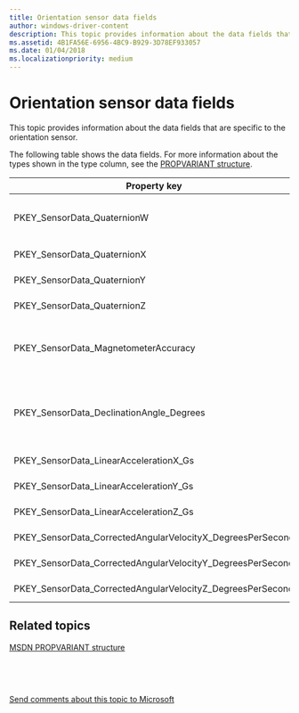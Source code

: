 ```yaml
---
title: Orientation sensor data fields
author: windows-driver-content
description: This topic provides information about the data fields that are specific to the orientation sensor.
ms.assetid: 4B1FA56E-6956-4BC9-B929-3D78EF933057
ms.date: 01/04/2018
ms.localizationpriority: medium
---
```


# Orientation sensor data fields


This topic provides information about the data fields that are specific to the orientation sensor.

The following table shows the data fields. For more information about the types shown in the type column, see the [PROPVARIANT structure](http://go.microsoft.com/fwlink/p/?linkid=313395).

|Property key|Type|Required/Optional|Description/Comments|
|---|---|---|---|
|PKEY_SensorData_QuaternionW|VT_R4|Required|Real coefficient (as opposed to the imaginary portion of the complex number) of rotational axis vector.|
|PKEY_SensorData_QuaternionX|VT_R4|Required|X-component of rotational axis vector.|
|PKEY_SensorData_QuaternionY|VT_R4|Required|Y-component of rotational axis vector.|
|PKEY_SensorData_QuaternionZ|VT_R4|Required|Z-component of rotational axis vector.|
|PKEY_SensorData_MagnetometerAccuracy|VT_UI4|Required|The accuracy of the magnetometer sensor. For more information about valid values, see [MAGNETOMETER_ACCURACY](https://docs.microsoft.com/windows-hardware/drivers/ddi/content/sensorsdef/ne-sensorsdef-magnetometer_accuracy).|
|PKEY_SensorData_DeclinationAngle_Degrees|VT_R4|Optional|Magnetic declination angle used to infer the true north from the earth's magnetic north. If not supported, the class extension will compute this value.|
|PKEY_SensorData_LinearAccelerationX_Gs|VT_R4|Optional|X-axis linear acceleration in g’s|
|PKEY_SensorData_LinearAccelerationY_Gs|VT_R4|Optional|Y-axis linear acceleration in g’s|
|PKEY_SensorData_LinearAccelerationZ_Gs|VT_R4|Optional|Z-axis linear acceleration in g’s|
|PKEY_SensorData_CorrectedAngularVelocityX_DegreesPerSecond|VT_R4|Optional|Gyrometric X-axis velocity, in degrees per second.|
|PKEY_SensorData_CorrectedAngularVelocityY_DegreesPerSecond|VT_R4|Optional|Gyrometric Y-axis velocity, in degrees per second.|
|PKEY_SensorData_CorrectedAngularVelocityZ_DegreesPerSecond|VT_R4|Optional|Gyrometric Z-axis velocity, in degrees per second.|


## Related topics


[MSDN PROPVARIANT structure](http://go.microsoft.com/fwlink/p/?linkid=313395)

 

 

[Send comments about this topic to Microsoft](mailto:wsddocfb@microsoft.com?subject=Documentation%20feedback%20%5Bsensors\sensors%5D:%20Device%20orientation%20sensor%20data%20fields%20%20RELEASE:%20%2811/18/2017%29&body=%0A%0APRIVACY%20STATEMENT%0A%0AWe%20use%20your%20feedback%20to%20improve%20the%20documentation.%20We%20don't%20use%20your%20email%20address%20for%20any%20other%20purpose,%20and%20we'll%20remove%20your%20email%20address%20from%20our%20system%20after%20the%20issue%20that%20you're%20reporting%20is%20fixed.%20While%20we're%20working%20to%20fix%20this%20issue,%20we%20might%20send%20you%20an%20email%20message%20to%20ask%20for%20more%20info.%20Later,%20we%20might%20also%20send%20you%20an%20email%20message%20to%20let%20you%20know%20that%20we've%20addressed%20your%20feedback.%0A%0AFor%20more%20info%20about%20Microsoft's%20privacy%20policy,%20see%20http://privacy.microsoft.com/default.aspx. "Send comments about this topic to Microsoft")





